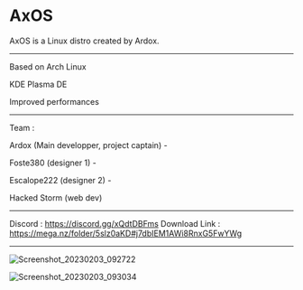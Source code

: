 # AxOS
AxOS is a Linux distro created by Ardox.

-------------------------------------------
Based on Arch Linux

KDE Plasma DE

Improved performances

-------------------------------------------

Team :

  Ardox (Main developper, project captain) - 
  
  Foste380 (designer 1) - 
  
  Escalope222 (designer 2) - 
  
  Hacked Storm (web dev) 
   
 -------------------------------------------

 Discord : https://discord.gg/xQdtDBFms
 Download Link : https://mega.nz/folder/5slz0aKD#j7dbIEM1AWi8RnxG5FwYWg

 -------------------------------------------

![Screenshot_20230203_092722](https://user-images.githubusercontent.com/110931544/216549881-f9bc77ed-3f3d-4fd1-8501-4be3a807acfe.png)

![Screenshot_20230203_093034](https://user-images.githubusercontent.com/110931544/216550618-29fb16a1-dd40-4e39-b972-adb356fb2e7d.png)


